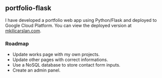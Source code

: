 ## portfolio-flask

I have developed a portfolio web app using Python/Flask and deployed to Google Cloud Platform. You can view the deployed version at [mkilicarslan.com](https://mkilicarslan.com).

### Roadmap

- Update works page with my own projects.
- Update other pages with correct informations.
- Use a NoSQL database to store contact form inputs.
- Create an admin panel.
